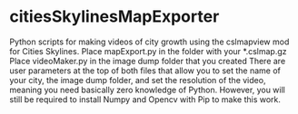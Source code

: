 # citiesSkylinesMapExporter
Python scripts for making videos of city growth using the cslmapview mod for Cities Skylines.
Place mapExport.py in the folder with your \*.cslmap.gz
Place videoMaker.py in the image dump folder that you created
There are user parameters at the top of both files that allow you to set the name of your city, the image dump folder, and set the resolution of the video, meaning you need basically zero knowledge of Python. However, you will still be required to install Numpy and Opencv with Pip to make this work.
